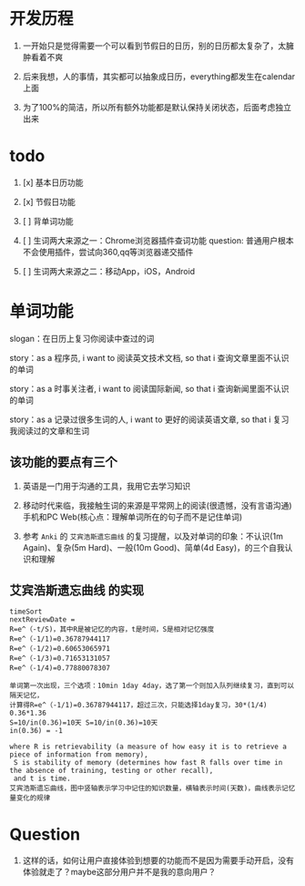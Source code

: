 # 开发历程

1. 一开始只是觉得需要一个可以看到节假日的日历，别的日历都太复杂了，太臃肿看着不爽

2. 后来我想，人的事情，其实都可以抽象成日历，everything都发生在calendar上面

3. 为了100%的简洁，所以所有额外功能都是默认保持关闭状态，后面考虑独立出来

# todo

1. [x] 基本日历功能

2. [x] 节假日功能

3. [ ] 背单词功能

4. [ ] 生词两大来源之一：Chrome浏览器插件查词功能 question: 普通用户根本不会使用插件，尝试向360,qq等浏览器递交插件

5. [ ] 生词两大来源之二：移动App，iOS，Android

# 单词功能

slogan：在日历上复习你阅读中查过的词

story：as a 程序员, i want to 阅读英文技术文档, so that i 查询文章里面不认识的单词

story：as a 时事关注者, i want to 阅读国际新闻, so that i 查询新闻里面不认识的单词

story：as a 记录过很多生词的人, i want to 更好的阅读英语文章, so that i 复习我阅读过的文章和生词

## 该功能的要点有三个

1. 英语是一门用于沟通的工具，我用它去学习知识

2. 移动时代来临，我接触生词的来源是平常网上的阅读(很遗憾，没有言语沟通) 手机和PC Web(核心点：理解单词所在的句子而不是记住单词)

3. 参考 `Anki` 的 `艾宾浩斯遗忘曲线` 的复习提醒，以及对单词的印象：不认识(1m Again)、复杂(5m Hard)、一般(10m Good)、简单(4d Easy)，的三个自我认识和理解

## 艾宾浩斯遗忘曲线 的实现
```
timeSort
nextReviewDate = 
R=e^（-t/S)，其中R是被记忆的内容，t是时间，S是相对记忆强度
R=e^（-1/1)=0.36787944117
R=e^（-1/2)=0.60653065971
R=e^（-1/3)=0.71653131057
R=e^（-1/4)=0.77880078307

单词第一次出现，三个选项：10min 1day 4day，选了第一个则加入队列继续复习，直到可以隔天记忆，
计算得R=e^（-1/1)=0.36787944117，超过三次，只能选择1day复习，30*(1/4)
0.36*1.36 
S=10/in(0.36)=10天 S=10/in(0.36)=10天
in(0.36) = -1

where R is retrievability (a measure of how easy it is to retrieve a piece of information from memory),
 S is stability of memory (determines how fast R falls over time in the absence of training, testing or other recall),
 and t is time.
艾宾浩斯遗忘曲线，图中竖轴表示学习中记住的知识数量，横轴表示时间(天数)，曲线表示记忆量变化的规律
```

# Question
 
1. 这样的话，如何让用户直接体验到想要的功能而不是因为需要手动开启，没有体验就走了？maybe这部分用户并不是我的意向用户？

